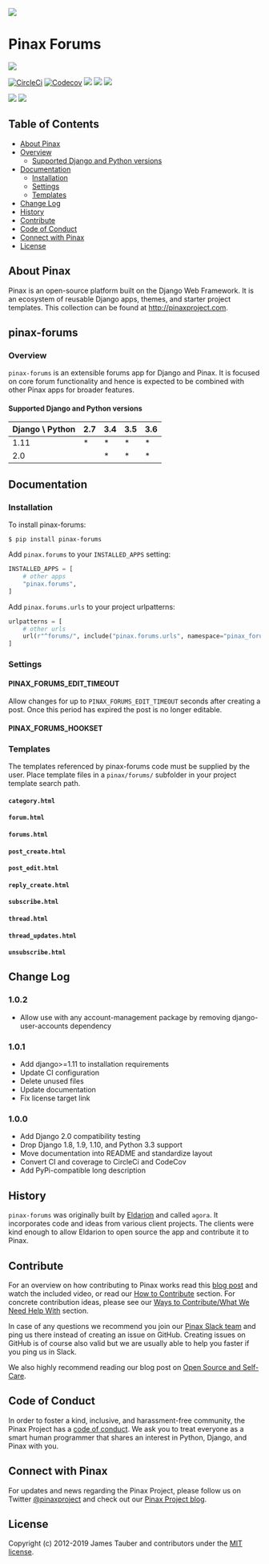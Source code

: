 ![](http://pinaxproject.com/pinax-design/patches/pinax-forums.svg)

# Pinax Forums

[![](https://img.shields.io/pypi/v/pinax-forums.svg)](https://pypi.python.org/pypi/pinax-forums/)

[![CircleCi](https://img.shields.io/circleci/project/github/pinax/pinax-forums.svg)](https://circleci.com/gh/pinax/pinax-forums)
[![Codecov](https://img.shields.io/codecov/c/github/pinax/pinax-forums.svg)](https://codecov.io/gh/pinax/pinax-forums)
[![](https://img.shields.io/github/contributors/pinax/pinax-forums.svg)](https://github.com/pinax/pinax-forums/graphs/contributors)
[![](https://img.shields.io/github/issues-pr/pinax/pinax-forums.svg)](https://github.com/pinax/pinax-forums/pulls)
[![](https://img.shields.io/github/issues-pr-closed/pinax/pinax-forums.svg)](https://github.com/pinax/pinax-forums/pulls?q=is%3Apr+is%3Aclosed)

[![](http://slack.pinaxproject.com/badge.svg)](http://slack.pinaxproject.com/)
[![](https://img.shields.io/badge/license-MIT-blue.svg)](https://opensource.org/licenses/MIT)


## Table of Contents

* [About Pinax](#about-pinax)
* [Overview](#overview)
  * [Supported Django and Python versions](#supported-django-and-python-versions)
* [Documentation](#documentation)
  * [Installation](#installation)
  * [Settings](#settings)
  * [Templates](#templates)  
* [Change Log](#change-log)
* [History](#history)
* [Contribute](#contribute)
* [Code of Conduct](#code-of-conduct)
* [Connect with Pinax](#connect-with-pinax)
* [License](#license)


## About Pinax

Pinax is an open-source platform built on the Django Web Framework. It is an ecosystem of reusable
Django apps, themes, and starter project templates. This collection can be found at http://pinaxproject.com.


## pinax-forums

### Overview

`pinax-forums` is an extensible forums app for Django and Pinax. It is focused
on core forum functionality and hence is expected to be combined with other
Pinax apps for broader features.

#### Supported Django and Python versions

Django \ Python | 2.7 | 3.4 | 3.5 | 3.6
--------------- | --- | --- | --- | ---
1.11 |  *  |  *  |  *  |  *  
2.0  |     |  *  |  *  |  *


## Documentation

### Installation

To install pinax-forums:

```shell
$ pip install pinax-forums
```

Add `pinax.forums` to your `INSTALLED_APPS` setting:

```python
INSTALLED_APPS = [
    # other apps
    "pinax.forums",
]
```

Add `pinax.forums.urls` to your project urlpatterns:

```python
urlpatterns = [
    # other urls
    url(r"^forums/", include("pinax.forums.urls", namespace="pinax_forums")),
]
```

### Settings

#### PINAX_FORUMS_EDIT_TIMEOUT

Allow changes for up to `PINAX_FORUMS_EDIT_TIMEOUT` seconds after creating a post.
Once this period has expired the post is no longer editable.

#### PINAX_FORUMS_HOOKSET

### Templates

The templates referenced by pinax-forums code must be supplied by the user.
Place template files in a `pinax/forums/` subfolder in your project template search path.

#### `category.html`

#### `forum.html`

#### `forums.html`

#### `post_create.html`

#### `post_edit.html`

#### `reply_create.html`

#### `subscribe.html`

#### `thread.html`

#### `thread_updates.html`

#### `unsubscribe.html`


## Change Log

### 1.0.2

* Allow use with any account-management package by removing django-user-accounts dependency

### 1.0.1

* Add django>=1.11 to installation requirements
* Update CI configuration
* Delete unused files
* Update documentation
* Fix license target link

### 1.0.0

* Add Django 2.0 compatibility testing
* Drop Django 1.8, 1.9, 1.10, and Python 3.3 support
* Move documentation into README and standardize layout
* Convert CI and coverage to CircleCi and CodeCov
* Add PyPi-compatible long description


## History

`pinax-forums` was originally built by [Eldarion](http://eldarion.com) and
called `agora`. It incorporates code and ideas from various client projects.
The clients were kind enough to allow Eldarion to open source the app and
contribute it to Pinax.


## Contribute

For an overview on how contributing to Pinax works read this [blog post](http://blog.pinaxproject.com/2016/02/26/recap-february-pinax-hangout/)
and watch the included video, or read our [How to Contribute](http://pinaxproject.com/pinax/how_to_contribute/) section.
For concrete contribution ideas, please see our
[Ways to Contribute/What We Need Help With](http://pinaxproject.com/pinax/ways_to_contribute/) section.

In case of any questions we recommend you join our [Pinax Slack team](http://slack.pinaxproject.com)
and ping us there instead of creating an issue on GitHub. Creating issues on GitHub is of course
also valid but we are usually able to help you faster if you ping us in Slack.

We also highly recommend reading our blog post on [Open Source and Self-Care](http://blog.pinaxproject.com/2016/01/19/open-source-and-self-care/).


## Code of Conduct

In order to foster a kind, inclusive, and harassment-free community, the Pinax Project
has a [code of conduct](http://pinaxproject.com/pinax/code_of_conduct/).
We ask you to treat everyone as a smart human programmer that shares an interest in Python, Django, and Pinax with you.


## Connect with Pinax

For updates and news regarding the Pinax Project, please follow us on Twitter [@pinaxproject](https://twitter.com/pinaxproject)
and check out our [Pinax Project blog](http://blog.pinaxproject.com).


## License

Copyright (c) 2012-2019 James Tauber and contributors under the [MIT license](https://opensource.org/licenses/MIT).
